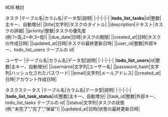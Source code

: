 #DB 検討

タスク
|テーブル名|カラム名|データ型|説明|
|-|-|-|-|
|**todo_list_tasks**|id|整数|主キー、自動増分|
||title|文字列|タスクのタイトル|
||description|テキスト|タスクの詳細|
||priority|整数|タスクの優先度<br>(例:1=高,2=中,3=低)|
||due_date|日時|タスクの期限|
||created_at|日時|タスクの作成日時|
||updated_at|日時|タスクの最終更新日時|
||user_id|整数|外部キー、todo_list_users テーブルの id|

ユーザー
|テーブル名|カラム名|データ型|説明|
|-|-|-|-|
|**todo_list_users**|id|整数|主キー、自動増分|
||username|文字列|ユーザー名|
||password_hash|文字列|ハッシュ化されたパスワード|
||email|文字列|メールアドレス|
||created_at|日時|アカウント作成日時|

タスクステータス
|テーブル名|カラム名|データ型|説明|
|-|-|-|-|
|**todo_list_task_status**|id|整数|主キー、自動増分|
||task_id|整数|外部キー、todo_list_tasks テーブルの id|
||status|文字列|タスクの状態<br>(例:"未完了","完了","保留")|
||updated_at|日時|状態の最終更新日時|
